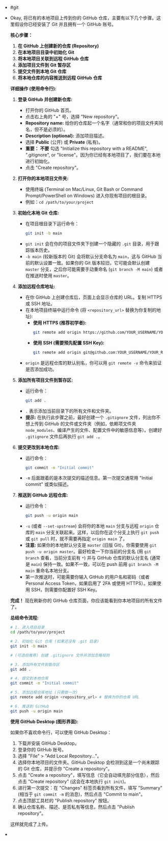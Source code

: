 - #git
- Okay, 将已有的本地项目上传到你的 GitHub 仓库，主要有以下几个步骤。这里假设你已经安装了 Git 并且拥有一个 GitHub 账号。
  
  **核心步骤：**
  
  1.  **在 GitHub 上创建新的仓库 (Repository)**
  2.  **在本地项目目录中初始化 Git**
  3.  **将本地项目关联到远程 GitHub 仓库**
  4.  **添加项目文件到 Git 暂存区**
  5.  **提交文件到本地 Git 仓库**
  6.  **将本地仓库的内容推送到远程 GitHub 仓库**
  
  **详细操作 (使用命令行):**
  
  1.  **登录 GitHub 并创建新仓库:**
      *   打开你的 GitHub 首页。
      *   点击右上角的 "+" 号，选择 "New repository"。
      *   **Repository name:** 给你的仓库起一个名字（通常和你的项目文件夹同名，但不是必须的）。
      *   **Description (optional):** 添加项目描述。
      *   选择 **Public** (公开) 或 **Private** (私有)。
      *   **重要：** **不要** 勾选 "Initialize this repository with a README", ".gitignore", or "license"。因为你已经有本地项目了，我们要在本地进行初始化。
      *   点击 "Create repository"。
  
  2.  **打开你的本地项目文件夹:**
      *   使用终端 (Terminal on Mac/Linux, Git Bash or Command Prompt/PowerShell on Windows) 进入你现有项目的根目录。
      *   例如：`cd /path/to/your/project`
  
  3.  **初始化本地 Git 仓库:**
      *   在项目根目录下运行命令：
          ```bash
          git init -b main
          ```
      *   `git init` 会在你的项目文件夹下创建一个隐藏的 `.git` 目录，用于跟踪版本历史。
      *   `-b main` (较新版本的 Git) 会将默认分支命名为 `main`，这与 GitHub 当前的默认设置一致。如果你的 Git 版本较旧，它可能会默认创建 `master` 分支，之后你可能需要手动重命名 (`git branch -M main`) 或者在推送时使用 `master`。
  
  4.  **添加远程仓库地址:**
      *   在你 GitHub 上创建仓库后，页面上会显示仓库的 URL。复制 HTTPS 或 SSH 地址。
      *   在本地项目终端中运行命令 (将 `<repository_url>` 替换为你复制的地址):
          *   **使用 HTTPS (推荐初学者):**
              ```bash
              git remote add origin https://github.com/YOUR_USERNAME/YOUR_REPOSITORY_NAME.git
              ```
          *   **使用 SSH (需要预先配置 SSH Key):**
              ```bash
              git remote add origin git@github.com:YOUR_USERNAME/YOUR_REPOSITORY_NAME.git
              ```
      *   `origin` 是远程仓库的默认别名，你可以用 `git remote -v` 命令来验证是否添加成功。
  
  5.  **添加所有项目文件到暂存区:**
      *   运行命令：
          ```bash
          git add .
          ```
      *   `.` 表示添加当前目录下的所有文件和文件夹。
      *   **提示:** 在执行此步骤之前，最好创建一个 `.gitignore` 文件，列出你不想上传到 GitHub 的文件或文件夹（例如，依赖项文件夹 `node_modules`、编译产生的文件、配置文件中的敏感信息等）。创建好 `.gitignore` 文件后再执行 `git add .`。
  
  6.  **提交更改到本地仓库:**
      *   运行命令：
          ```bash
          git commit -m "Initial commit"
          ```
      *   `-m` 后面跟着的是本次提交的描述信息。第一次提交通常用 "Initial commit" 或类似描述。
  
  7.  **推送到 GitHub 远程仓库:**
      *   运行命令：
          ```bash
          git push -u origin main
          ```
      *   `-u` (或者 `--set-upstream`) 会将你的本地 `main` 分支与远程 `origin` 仓库的 `main` 分支关联起来。这样，以后你在这个分支上执行 `git push` 或 `git pull` 时，就不需要再指定 `origin main` 了。
      *   **注意:** 如果你的本地默认分支是 `master` (旧版 Git)，你需要使用 `git push -u origin master`。最好检查一下你当前的分支名 (用 `git branch` 查看，当前分支前有 `*`) 并与 GitHub 仓库的默认分支名 (通常是 `main`) 保持一致。如果不一致，可以在 push 前用 `git branch -M main` 重命名本地分支。
      *   第一次推送时，可能需要你输入 GitHub 的用户名和密码（或者 Personal Access Token，如果启用了 2FA 或使用 HTTPS）。如果使用 SSH，则需要你配置好 SSH Key。
  
  **完成！** 现在刷新你的 GitHub 仓库页面，你应该能看到你本地项目的所有文件了。
  
  **总结命令流程:**
  
  ```bash
  # 1. 进入项目目录
  cd /path/to/your/project
  
  # 2. 初始化 Git 仓库 (如果还没有 .git 目录)
  git init -b main
  
  # (可选但推荐) 创建 .gitignore 文件并添加忽略规则
  
  # 3. 添加所有文件到暂存区
  git add .
  
  # 4. 提交到本地仓库
  git commit -m "Initial commit"
  
  # 5. 添加远程仓库地址 (只需做一次)
  git remote add origin <repository_url> # 替换为你的仓库 URL
  
  # 6. 推送到 GitHub
  git push -u origin main
  ```
  
  **使用 GitHub Desktop (图形界面):**
  
  如果你不喜欢命令行，可以使用 GitHub Desktop：
  
  1.  下载并安装 GitHub Desktop。
  2.  登录你的 GitHub 账号。
  3.  选择 "File" > "Add Local Repository..."。
  4.  选择你本地项目的文件夹。GitHub Desktop 会检测到这是一个尚未跟踪的 Git 仓库，并提示你 "Create a repository"。
  5.  点击 "Create a repository"，填写信息（它会自动填充部分信息），然后点击 "Create repository" (这会在本地执行 `git init`)。
  6.  进行第一次提交：在 "Changes" 标签页看到所有文件，填写 "Summary" (相当于 `git commit -m` 的消息)，然后点击 "Commit to main"。
  7.  点击顶部工具栏的 "Publish repository" 按钮。
  8.  确认仓库名称、描述、是否私有等信息，然后点击 "Publish repository"。
  
  这样就完成了上传。
-